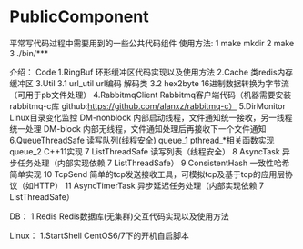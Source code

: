 # PublicComponent
平常写代码过程中需要用到的一些公共代码组件
使用方法:
1 make mkdir
2 make
3 ./bin/***


介绍：
Code
1.RingBuf           环形缓冲区代码实现以及使用方法
2.Cache             类redis内存缓冲区
3.Util
    3.1 url_util    url编码 解码类
    3.2 hex2byte    16进制数据转换为字节流（可用于pb文件处理）
4.RabbitmqClient    Rabbitmq客户端代码（机器需要安装rabbitmq-c库 github:https://github.com/alanxz/rabbitmq-c）
5.DirMonitor        Linux目录变化监控
	DM-nonblock		内部启动线程，文件通知统一接收，另一线程统一处理
	DM-block		内部无线程，文件通知处理后再接收下一个文件通知
6.QueueThreadSafe	读写队列(线程安全)
	queue_1			pthread_*相关函数实现
	queue_2			C++11实现
7 ListThreadSafe 	读写列表（线程安全）
8 AsyncTask			异步任务处理（内部实现依赖 7 ListThreadSafe）
9 ConsistentHash	一致性哈希简单实现
10 TcpSend          简单的tcp发送接收工具，可模拟tcp及基于tcp的应用层协议（如HTTP）
11 AsyncTimerTask	异步延迟任务处理（内部实现依赖 7 ListThreadSafe）


DB：
1.Redis             Redis数据库(无集群)交互代码实现以及使用方法


Linux：
1.StartShell        CentOS6/7下的开机自启脚本

